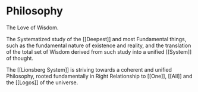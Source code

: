 # Philosophy
The Love of Wisdom. 

The Systematized study of the [[Deepest]] and most Fundamental things, such as the fundamental nature of existence and reality, and the translation of the total set of Wisdom derived from such study into a unified [[System]] of thought. 

The [[Lionsberg System]] is striving towards a coherent and unified Philosophy, rooted fundamentally in Right Relationship to [[One]], [[All]] and the [[Logos]] of the universe. 
